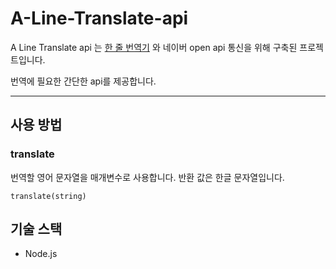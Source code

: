 # A-Line-Translate-api

A Line Translate api 는 [한 줄 번역기](https://github.com/kyr9389/A-Line-Translate) 와 네이버 open api 통신을 위해 구축된 프로젝트입니다.

번역에 필요한 간단한 api를 제공합니다.

---
## 사용 방법

### translate

번역할 영어 문자열을 매개변수로 사용합니다. 반환 값은 한글 문자열입니다.

```
translate(string) 
```

## 기술 스택
- Node.js